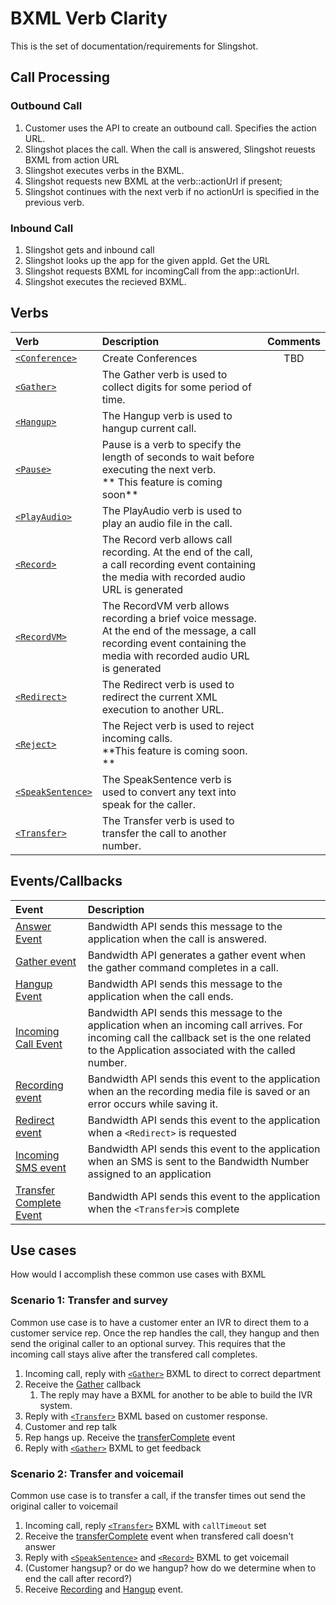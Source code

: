 # BXML Verb Clarity
This is the set of documentation/requirements for Slingshot. 

## Call Processing
### Outbound Call
1. Customer uses the API to create an outbound call. Specifies the action URL. 
1. Slingshot places the call. When the call is answered, Slingshot reuests BXML from action URL
1. Slingshot executes verbs in the BXML. 
1. Slingshot requests new BXML at the verb::actionUrl if present; 
1. Slingshot continues with the next verb if no actionUrl is specified in the previous verb. 

### Inbound Call
1. Slingshot gets and inbound call
1. Slingshot looks up the app for the given appId. Get the URL
1. Slingshot requests BXML for incomingCall from the app::actionUrl. 
1. Slingshot executes the recieved BXML. 

## Verbs

| Verb                                  | Description                                                                                                                                     | Comments |
|:--------------------------------------|:------------------------------------------------------------------------------------------------------------------------------------------------|:--------:|
| [`<Conference>`](transfer.md)         | Create Conferences                                                                               |TBD|
| [`<Gather>`](gather.md)               | The Gather verb is used to collect digits for some period of time.                                                                              ||
| [`<Hangup>`](hangup.md)               | The Hangup verb is used to hangup current call.                                                                                                 || 
| [`<Pause>`](pause.md)                 | Pause is a verb to specify the length of seconds to wait before executing the next verb. <br> ** This feature is coming soon**                  ||
| [`<PlayAudio>`](playAudio.md)         | The PlayAudio verb is used to play an audio file in the call.                                                                                   ||
| [`<Record>`](record.md)               | The Record verb allows call recording. At the end of the call, a call recording event containing the media with recorded audio URL is generated ||
| [`<RecordVM>`](recordvm.md)           | The RecordVM verb allows recording a brief voice message. At the end of the message, a call recording event containing the media with recorded audio URL is generated ||
| [`<Redirect>`](redirect.md)           | The Redirect verb is used to redirect the current XML execution to another URL.                                                                 ||
| [`<Reject>`](reject.md)               | The Reject verb is used to reject incoming calls.<br>  **This feature is coming soon. **                                                        ||
| [`<SpeakSentence>`](speakSentence.md) | The SpeakSentence verb is used to convert any text into speak for the caller.                                                                   ||
| [`<Transfer>`](transfer.md)           | The Transfer verb is used to transfer the call to another number.                                                                               ||


## Events/Callbacks

| Event                                         | Description                                                                                                                                                                                    |
|:----------------------------------------------|:-----------------------------------------------------------------------------------------------------------------------------------------------------------------------------------------------|
| [Answer Event](events/answer.md)              | Bandwidth API sends this message to the application when the call is answered.                                                                                                                 |
| [Gather event](events/gather.md)              | Bandwidth API generates a gather event when the gather command completes in a call.                                                                                                            |
| [Hangup Event](events/hangup.md)              | Bandwidth API sends this message to the application when the call ends.                                                                                                                        |
| [Incoming Call Event](events/incomingCall.md) | Bandwidth API sends this message to the application when an incoming call arrives. For incoming call the callback set is the one related to the Application associated with the called number. |
| [Recording event](events/recording.md)        | Bandwidth API sends this event to the application when an the recording media file is saved or an error occurs while saving it.                                                                |
| [Redirect event](events/redirect.md)          | Bandwidth API sends this event to the application when a `<Redirect>` is requested                                                                                                             |
| [Incoming SMS event](events/incomingSMS.md)   | Bandwidth API sends this event to the application when an SMS is sent to the Bandwidth Number assigned to an application                                                                       |
| [Transfer Complete Event](events/transfer.md) | Bandwidth API sends this event to the application when the `<Transfer>`is complete                                                                                                             |


## Use cases

How would I accomplish these common use cases with BXML

### Scenario 1: Transfer and survey
Common use case is to have a customer enter an IVR to direct them to a customer service rep.  Once the rep handles the call, they hangup and then send the original caller to an optional survey.
This requires that the incoming call stays alive after the transfered call completes.

1. Incoming call, reply with [`<Gather>`](gather.md) BXML to direct to correct department
2. Receive the [Gather](events/gather.md) callback
    1. The reply may have a BXML for another <Gather> to be able to build the IVR system. 
3. Reply with [`<Transfer>`](transfer.md) BXML based on customer response.
4. Customer and rep talk
5. Rep hangs up. Receive the [transferComplete](events/transfer.md) event
6. Reply with [`<Gather>`](gather.md) BXML to get feedback

### Scenario 2: Transfer and voicemail
Common use case is to transfer a call, if the transfer times out send the original caller to voicemail

1. Incoming call, reply [`<Transfer>`](transfer.md) BXML with `callTimeout` set
2. Receive the [transferComplete](events/transfer.md) event when transfered call doesn't answer
3. Reply with [`<SpeakSentence>`](speakSentence.md) and [`<Record>`](record.md) BXML to get voicemail
4. (Customer hangsup? or do we hangup? how do we determine when to end the call after record?)
5. Receive [Recording](events/recording.md) and [Hangup](events/hangup.md) event.
